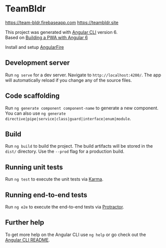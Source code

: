 # TeamBldr
https://team-bldr.firebaseapp.com
https://teambldr.site

This project was generated with [Angular CLI](https://github.com/angular/angular-cli) version 6.  
Based on [Building a PWA with Angular 6](https://medium.com/@joseant.ruizsantiago/building-a-pwa-with-angular-6-5735d7308d25)

Install and setup [AngularFire](https://github.com/angular/angularfire2/blob/master/docs/install-and-setup.md)

## Development server

Run `ng serve` for a dev server. Navigate to `http://localhost:4200/`. The app will automatically reload if you change any of the source files.

## Code scaffolding

Run `ng generate component component-name` to generate a new component. You can also use `ng generate directive|pipe|service|class|guard|interface|enum|module`.

## Build

Run `ng build` to build the project. The build artifacts will be stored in the `dist/` directory. Use the `--prod` flag for a production build.

## Running unit tests

Run `ng test` to execute the unit tests via [Karma](https://karma-runner.github.io).

## Running end-to-end tests

Run `ng e2e` to execute the end-to-end tests via [Protractor](http://www.protractortest.org/).

## Further help

To get more help on the Angular CLI use `ng help` or go check out the [Angular CLI README](https://github.com/angular/angular-cli/blob/master/README.md).
